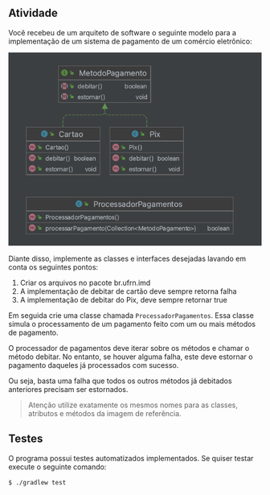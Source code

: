 ## Atividade

Você recebeu de um arquiteto de software o seguinte modelo para a implementação de um sistema de pagamento de um comércio eletrônico:

![Classes](https://github.com/gustavoleitao/imd0040-atv05/blob/main/src/main/resources/atv5-uml.png?raw=true)

Diante disso, implemente as classes e interfaces desejadas lavando em conta os seguintes pontos:

1. Criar os arquivos no pacote br.ufrn.imd
2. A implementação de debitar de cartão deve sempre retorna falha
3. A implementação de debitar do Pix, deve sempre retornar true

Em seguida crie uma classe chamada `ProcessadorPagamentos`. Essa classe simula o processamento de um pagamento feito com um ou mais métodos de pagamento.

O processador de pagamentos deve iterar sobre os métodos e chamar o método debitar. No entanto, se houver alguma falha, este deve estornar o pagamento daqueles já processados com sucesso.

Ou seja, basta uma falha que todos os outros métodos já debitados anteriores precisam ser estornados.

> Atenção utilize exatamente os mesmos nomes para as classes, atributos e métodos da imagem de referência.

## Testes

O programa possui testes automatizados implementados. Se quiser testar execute o seguinte comando:

```console
$ ./gradlew test
```
